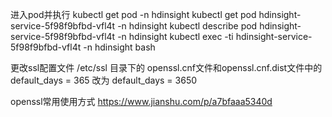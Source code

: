 进入pod并执行
kubectl get pod -n hdinsight
kubectl get pod hdinsight-service-5f98f9bfbd-vfl4t -n hdinsight
kubectl describe pod hdinsight-service-5f98f9bfbd-vfl4t -n hdinsight
kubectl exec -ti hdinsight-service-5f98f9bfbd-vfl4t -n hdinsight bash

更改ssl配置文件
/etc/ssl 目录下的
openssl.cnf文件和openssl.cnf.dist文件中的
default_days = 365 改为
default_days = 3650

openssl常用使用方式
https://www.jianshu.com/p/a7bfaaa5340d